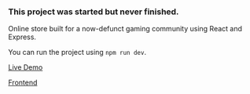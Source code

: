 ### This project was started but never finished. 
Online store built for a now-defunct gaming community using React and Express. 

You can run the project using `npm run dev`.

[Live Demo](http://192.248.188.133:1001/)

[Frontend](https://github.com/RGNGS/shop-frontend)
